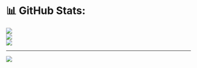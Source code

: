 # 📊 GitHub Stats:
![](https://github-readme-stats.vercel.app/api?username=DevVictor37&theme=dark&hide_border=true&include_all_commits=false&count_private=false)<br/>
![](https://github-readme-streak-stats.herokuapp.com/?user=DevVictor37&theme=dark&hide_border=true)<br/>
![](https://github-readme-stats.vercel.app/api/top-langs/?username=DevVictor37&theme=dark&hide_border=true&include_all_commits=false&count_private=false&layout=compact)

---
[![](https://visitcount.itsvg.in/api?id=Jovem2b&icon=8&color=12)](https://visitcount.itsvg.in)

<!-- Proudly created with GPRM ( https://gprm.itsvg.in ) -->
